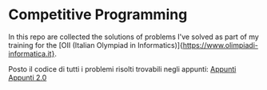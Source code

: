 # Competitive Programming

In this repo are collected the solutions of problems I've solved as part of my training for the [OII (Italian Olympiad in Informatics)]{https://www.olimpiadi-informatica.it}.

Posto il codice di tutti i problemi risolti trovabili negli appunti:
[Appunti](https://docs.google.com/document/d/1vP0bBrg6piIZxfkjJVmWQSFAIC9XoP5iAeK_Glv_8K0/edit?usp=sharing)
[Appunti 2.0](https://docs.google.com/document/d/1ImULS62rwmQMRuGroFoUZ4Sq1sJ91idMmE3fOB3_hKg/edit?usp=sharing)
